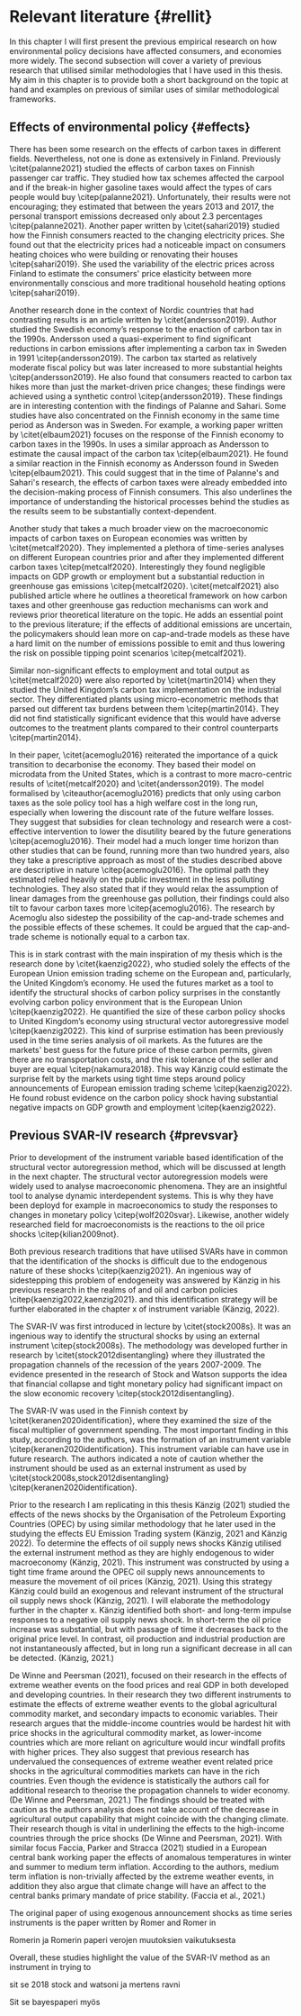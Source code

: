 # Relevant literature {#rellit}

In this chapter I will first present the previous empirical research on how environmental policy decisions have affected consumers, and economies more widely. The second subsection will cover a variety of previous research that utilised similar methodologies that I have used in this thesis. My aim in this chapter is to provide both a short background on the topic at hand and examples on previous of similar uses of similar methodological frameworks.

## Effects of environmental policy {#effects}

There has been some research on the effects of carbon taxes in different fields. Nevertheless, not one is done as extensively in Finland. Previously \citet{palanne2021} studied the effects of carbon taxes on Finnish passenger car traffic. They studied how tax schemes affected the carpool and if the break-in higher gasoline taxes would affect the types of cars people would buy \citep{palanne2021}. Unfortunately, their results were not encouraging; they estimated that between the years 2013 and 2017, the personal transport emissions decreased only about 2.3 percentages \citep{palanne2021}. Another paper written by \citet{sahari2019} studied how the Finnish consumers reacted to the changing electricity prices. She found out that the electricity prices had a noticeable impact on consumers heating choices who were building or renovating their houses \citep{sahari2019}. She used the variability of the electric prices across Finland to estimate the consumers' price elasticity between more environmentally conscious and more traditional household heating options \citep{sahari2019}. 

Another research done in the context of Nordic countries that had contrasting results is an article written by \citet{andersson2019}. Author studied the Swedish economy’s response to the enaction of carbon tax in the 1990s. Andersson used a quasi-experiment to find significant reductions in carbon emissions after implementing a carbon tax in Sweden in 1991 \citep{andersson2019}. The carbon tax started as relatively moderate fiscal policy but was later increased to more substantial heights \citep{andersson2019}. He also found that consumers reacted to carbon tax hikes more than just the market-driven price changes; these findings were achieved using a synthetic control \citep{andersson2019}. These findings are in interesting contention with the findings of Palanne and Sahari. Some studies have also concentrated on the Finnish economy in the same time period as Anderson was in Sweden. For example, a working paper written by \citet{elbaum2021} focuses on the response of the Finnish economy to carbon taxes in the 1990s. In  uses a similar approach as Andersson to estimate the causal impact of the carbon tax \citep{elbaum2021}. He found a similar reaction in the Finnish economy as Andersson found in Sweden \citep{elbaum2021}. This could suggest that in the time of Palanne's and Sahari's research, the effects of carbon taxes were already embedded into the decision-making process of Finnish consumers. This also underlines the importance of understanding the historical processes behind the studies as the results seem to be substantially context-dependent.

Another study that takes a much broader view on the macroeconomic impacts of carbon taxes on European economies was written by \citet{metcalf2020}. They implemented a plethora of time-series analyses on different European countries prior and after they implemented different carbon taxes \citep{metcalf2020}. Interestingly they found negligible impacts on GDP growth or employment but a substantial reduction in greenhouse gas emissions \citep{metcalf2020}. \citet{metcalf2021} also published article where he outlines a theoretical framework on how carbon taxes and other greenhouse gas reduction mechanisms can work and reviews prior theoretical literature on the topic. He adds an essential point to the previous literature; if the effects of additional emissions are uncertain, the policymakers should lean more on cap-and-trade models as these have a hard limit on the number of emissions possible to emit and thus lowering the risk on possible tipping point scenarios \citep{metcalf2021}. 

Similar non-significant effects to employment and total output as \citet{metcalf2020} were also reported by \citet{martin2014} when they studied the United Kingdom’s carbon tax implementation on the industrial sector. They differentiated plants using micro-econometric methods that parsed out different tax burdens between them \citep{martin2014}. They did not find statistically significant evidence that this would have adverse outcomes to the treatment plants compared to their control counterparts \citep{martin2014}.

In their paper, \citet{acemoglu2016} reiterated the importance of a quick transition to decarbonise the economy. They based their model on microdata from the United States, which is a contrast to more macro-centric results of \citet{metcalf2020} and \citet{andersson2019}. The model formalised by \citeauthor{acemoglu2016} predicts that only using carbon taxes as the sole policy tool has a high welfare cost in the long run, especially when lowering the discount rate of the future welfare losses. They suggest that subsidies for clean technology and research were a cost-effective intervention to lower the disutility beared by the future generations \citep{acemoglu2016}. Their model had a much longer time horizon than other studies that can be found, running more than two hundred years, also they take a prescriptive approach as most of the studies described above are descriptive in nature \citep{acemoglu2016}. The optimal path they estimated relied heavily on the public investment in the less polluting technologies. They also stated that if they would relax the assumption of linear damages from the greenhouse gas pollution, their findings could also tilt to favour carbon taxes more \citep{acemoglu2016}. The research by Acemoglu also sidestep the possibility of the cap-and-trade schemes and the possible effects of these schemes. It could be argued that the cap-and-trade scheme is notionally equal to a carbon tax.

This is in stark contrast with the main inspiration of my thesis which is the research done by \citet{kaenzig2022}, who studied solely the effects of the European Union emission trading scheme on the European and, particularly, the United Kingdom’s economy. He used the futures market as a tool to identify the structural shocks of carbon policy surprises in the constantly evolving carbon policy environment that is the European Union \citep{kaenzig2022}. He quantified the size of these carbon policy shocks to United Kingdom’s economy using structural vector autoregressive model \citep{kaenzig2022}. This kind of surprise estimation has been previously used in the time series analysis of oil markets.  As the futures are the markets' best guess for the future price of these carbon permits, given there are no transportation costs, and the risk tolerance of the seller and buyer are equal \citep{nakamura2018}. This way Känzig could estimate the surprise felt by the markets using tight time steps around policy announcements of European emission trading scheme \citep{kaenzig2022}. He found robust evidence on the carbon policy shock having substantial negative impacts on GDP growth and employment \citep{kaenzig2022}.

## Previous SVAR-IV research {#prevsvar}

Prior to development of the instrument variable based identification of the structural vector autoregression method, which will be discussed at length in the next chapter. The structural vector autoregression models were widely used to analyse macroeconomic phenomena. They are an insightful tool to analyse dynamic interdependent systems. This is why they have been deployd for example in macroeconomics to study the responses to changes in monetary policy \citep{wolf2020svar}. Likewise, another widely researched field for macroeconomists is the reactions to the oil price shocks \citep{kilian2009not}. 

Both previous research traditions that have utilised SVARs have in common that the identification of the shocks is difficult due to the endogenous nature of these shocks \citep{kaenzig2021}. An ingenious way of sidestepping this problem of endogeneity was answered by Känzig in his previous research in the realms of and oil and carbon policies \citep{kaenzig2022,kaenzig2021}. and this identification strategy will be further elaborated in the chapter x of instrument variable (Känzig, 2022).

The SVAR-IV was first introduced in lecture by \citet{stock2008s}. It was an ingenious way to identify the structural shocks by using an external instrument \citep{stock2008s}. The methodology was developed further in research by \citet{stock2012disentangling} where they illustrated the propagation channels of the recession of the years 2007-2009. The evidence presented in the research of Stock and Watson supports the idea that financial collapse and tight monetary policy had significant impact on the slow economic recovery \citep{stock2012disentangling}.

The SVAR-IV was used in the Finnish context by \citet{keranen2020identification}, where they examined the size of the fiscal multiplier of government spending. The most important finding in this study, according to the authors, was the formation of an instrument variable \citep{keranen2020identification}. This instrument variable can have use in future research. The authors indicated a note of caution whether the instrument should be used as an external instrument as used by \citet{stock2008s,stock2012disentangling} \citep{keranen2020identification}.

Prior to the research I am replicating in this thesis Känzig (2021) studied the effects of the news shocks by the Organisation of the Petroleum Exporting Countries (OPEC) by using similar methodology that he later used in the studying the effects EU Emission Trading system (Känzig, 2021 and Känzig 2022). To determine the effects of oil supply news shocks Känzig utilised the external instrument method as they are highly endogenous to wider macroeconomy (Känzig, 2021). This instrument was constructed by using a tight time frame around the OPEC oil supply news announcements to measure the movement of oil prices (Känzig, 2021). Using this strategy Känzig could build an exogenous and relevant instrument of the structural oil supply news shock (Känzig, 2021). I will elaborate the methodology further in the chapter x. Känzig identified both short- and long-term impulse responses to a negative oil supply news shock. In short-term the oil price increase was substantial, but with passage of time it decreases back to the original price level. In contrast, oil production and industrial production are not instantaneously affected, but in long run a significant decrease in all can be detected. (Känzig, 2021.)

De Winne and Peersman (2021), focused on their research in the effects of extreme weather events on the food prices and real GDP in both developed and developing countries. In their research they two different instruments to estimate the effects of extreme weather events to the global agricultural commodity market, and secondary impacts to economic variables. Their research argues that the middle-income countries would be hardest hit with price shocks in the agricultural commodity market, as lower-income countries which are more reliant on agriculture would incur windfall profits with higher prices. They also suggest that previous research has undervalued the consequences of extreme weather event related price shocks in the agricultural commodities markets can have in the rich countries. Even though the evidence is statistically the authors call for additional research to theorise the propagation channels to wider economy. (De Winne and Peersman, 2021.) The findings should be treated with caution as the authors analysis does not take account of the decrease in agricultural output capability that might coincide with the changing climate. Their research though is vital in underlining the effects to the high-income countries through the price shocks (De Winne and Peersman, 2021). With similar focus Faccia, Parker and Stracca (2021) studied in a European central bank working paper the effects of anomalous temperatures in winter and summer to medium term inflation. According to the authors, medium term inflation is non-trivially affected by the extreme weather events, in addition they also argue that climate change will have an affect to the central banks primary mandate of price stability. (Faccia et al., 2021.)

The original paper of using exogenous announcement shocks as time series instruments is the paper written by Romer and Romer in 

Romerin ja Romerin paperi verojen muutoksien vaikutuksesta

Overall, these studies highlight the value of the SVAR-IV method as an instrument in trying to 

sit se 2018 stock and watsoni ja mertens ravni

Sit se bayespaperi myös
